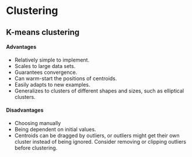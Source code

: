 # Clustering



## K-means clustering
#### Advantages
- Relatively simple to implement.
- Scales to large data sets.
- Guarantees convergence.
- Can warm-start the positions of centroids.
- Easily adapts to new examples.
- Generalizes to clusters of different shapes and sizes, such as elliptical clusters.
#### Disadvantages
- Choosing  manually
- Being dependent on initial values.
- Centroids can be dragged by outliers, or outliers might get their own cluster instead of being ignored. Consider removing or clipping outliers before clustering.

